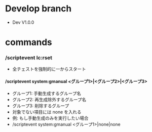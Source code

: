 # Develop branch
- Dev V1.0.0
# commands
### /scriptevent lc:rset
- 全チェストを強制的に一からスタート
#### /scriptevent system:gmanual <グループ1>|<グループ2>|<グループ3>
- グループ1: 手動生成するグループ名
- グループ2: 再生成除外するグループ名
- グループ3: 削除するグループ
- 対象でない項目には none を入れる
- 例: もし手動生成のみを実行したい場合
- /scriptevent system:gmanual <グループ1>|none|none

